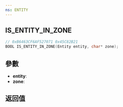 ```yaml
---
ns: ENTITY
---
```

## IS_ENTITY_IN_ZONE

```c
// 0xB6463CF6AF527071 0x45C82B21
BOOL IS_ENTITY_IN_ZONE(Entity entity, char* zone);
```


## 參數
* **entity**: 
* **zone**: 

## 返回值
